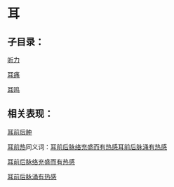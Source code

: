 # 耳

## 子目录：
[听力](https://www.gmzyjc.com/read/biaoxian/cat_听力.md)
[耳痛](https://www.gmzyjc.com/read/biaoxian/cat_耳痛.md)
[耳鸣](https://www.gmzyjc.com/read/biaoxian/cat_耳鸣.md)
## 相关表现：

[耳前后肿](https://zuoye.gmzyh.com/search?key=耳前后肿)
[耳前热](https://zuoye.gmzyh.com/search?key=耳前热)同义词：[耳前后脉络充盛而有热感](https://zuoye.gmzyh.com/search?key=耳前后脉络充盛而有热感)[耳前后脉涌有热感](https://zuoye.gmzyh.com/search?key=耳前后脉涌有热感)
[耳前后脉络充盛而有热感](https://zuoye.gmzyh.com/search?key=耳前后脉络充盛而有热感)
[耳前后脉涌有热感](https://zuoye.gmzyh.com/search?key=耳前后脉涌有热感)
